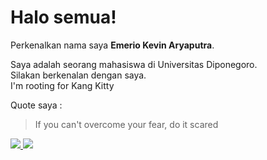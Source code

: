# Halo semua!
Perkenalkan nama saya **Emerio Kevin Aryaputra**.

Saya adalah seorang mahasiswa di Universitas Diponegoro.\
Silakan berkenalan dengan saya.\
I'm rooting for Kang Kitty

Quote saya :
> If you can't overcome your fear, do it scared

<p align="left">
<a href="https://github.com/PinKevin">
  <img src="https://github-readme-stats-eight-theta.vercel.app/api?username=PinKevin&show_icons=true&theme=algolia&include_all_commits=true&count_private=true"/>
  <img src="https://github-readme-stats-eight-theta.vercel.app/api/top-langs/?username=PinKevin&layout=compact&langs_count=8&theme=algolia"/>
</a>
</p>

<!---
PinKevin/PinKevin is a ✨ special ✨ repository because its `README.md` (this file) appears on your GitHub profile.
You can click the Preview link to take a look at your changes.
--->
